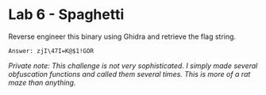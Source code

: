 # Lab 6 - Spaghetti

Reverse engineer this binary using Ghidra and retrieve the flag string. 

`Answer: zjI\47I=K@$1!GOR`

*Private note: This challenge is not very sophisticated. I simply made several obfuscation functions and called them several times. This is more of a rat maze than anything.*